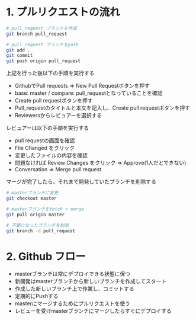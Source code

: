 # 1. プルリクエストの流れ

```sh
# pull_request ブランチを作成
git branch pull_request

# pull_request ブランチをpush
git add .
git commit
git push origin pull_request
```

上記を行った後以下の手順を実行する
* GithubでPull requests ⇒ New Pull Requestボタンを押す
* base: master / compare: pull_requestとなっていることを確認
* Create pull requestボタンを押す
* Pull_requestのタイトルと本文を記入し、Create pull requestボタンを押す
* Reviewersからレビュアーを選択する

レビュアーは以下の手順を実行する
* pull requestの画面を確認
* File Changed をクリック
* 変更したファイルの内容を確認
* 問題なければ Review Changes をクリック ⇒ Approve(1人だとできない)
* Conversation ⇒ Merge pull request

マージが完了したら、それまで開発していたブランチを削除する

```sh
# masterブランチに変更
git checkout master

# masterブランチをfetch + merge
git pull origin master

# 不要になったブランチを削除
git branch -d pull_request
```

# 2. Github フロー
* masterブランチは常にデプロイできる状態に保つ
* 新開発はmasterブランチから新しいブランチを作成してスタート
* 作成した新しいブランチ上で作業し、コミットする
* 定期的にPushする
* masterにマージするためにプルリクエストを使う
* レビューを受けmasterブランチにマージしたらすぐにデプロイする